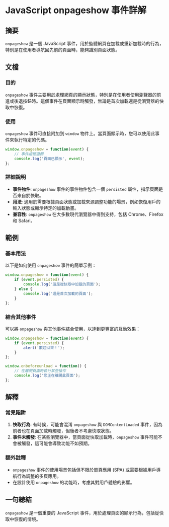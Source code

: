 <!--
Meta Description: # JavaScript onpageshow 事件詳解 ## 摘要 `onpageshow` 是一個 JavaScript 事件，用於監聽網頁在加載或重新加載時的行為，特別是在使用者導航回先前的頁面時，能夠識別頁面狀態。 ## 文檔 ### 目的 `onpageshow` 事件主要用於處理網頁的顯...
Meta Keywords: onpageshow, javascript, event, window, function
-->

# JavaScript onpageshow 事件詳解

## 摘要
`onpageshow` 是一個 JavaScript 事件，用於監聽網頁在加載或重新加載時的行為，特別是在使用者導航回先前的頁面時，能夠識別頁面狀態。

## 文檔
### 目的
`onpageshow` 事件主要用於處理網頁的顯示狀態，特別是在使用者使用瀏覽器的前進或後退按鈕時。這個事件在頁面顯示時觸發，無論是首次加載還是從瀏覽器的快取中恢復。

### 使用
`onpageshow` 事件可直接附加到 `window` 物件上。當頁面顯示時，您可以使用此事件來執行特定的代碼。

```javascript
window.onpageshow = function(event) {
    // 事件處理邏輯
    console.log('頁面已顯示', event);
};
```

### 詳細說明
- **事件物件**: `onpageshow` 事件的事件物件包含一個 `persisted` 屬性，指示頁面是否來自於快取。
- **用法**: 適用於需要根據頁面狀態或加載來源調整功能的場景，例如恢復用戶的輸入狀態或顯示特定的加載動畫。
- **兼容性**: `onpageshow` 在大多數現代瀏覽器中得到支持，包括 Chrome、Firefox 和 Safari。

## 範例
### 基本用法
以下是如何使用 `onpageshow` 事件的簡單示例：

```javascript
window.onpageshow = function(event) {
    if (event.persisted) {
        console.log('這是從快取中加載的頁面');
    } else {
        console.log('這是首次加載的頁面');
    }
};
```

### 結合其他事件
可以將 `onpageshow` 與其他事件結合使用，以達到更豐富的互動效果：

```javascript
window.onpageshow = function(event) {
    if (event.persisted) {
        alert('歡迎回來！');
    }
};

window.onbeforeunload = function() {
    // 在離開頁面時執行某些操作
    console.log('您正在離開此頁面');
};
```

## 解釋
### 常見陷阱
1. **快取行為**: 有時候，可能會混淆 `onpageshow` 與 `DOMContentLoaded` 事件，因為前者也在頁面加載時觸發，但後者不考慮快取狀態。
2. **事件未觸發**: 在某些瀏覽器中，當頁面從快取加載時，`onpageshow` 事件可能不會被觸發，這可能會導致功能不如預期。

### 額外註釋
- `onpageshow` 事件的使用場景包括但不限於單頁應用 (SPA) 或需要根據用戶導航行為調整的多頁應用。
- 在設計使用 `onpageshow` 的功能時，考慮其對用戶體驗的影響。

## 一句總結
`onpageshow` 是一個重要的 JavaScript 事件，用於處理頁面的顯示行為，包括從快取中恢復的情境。